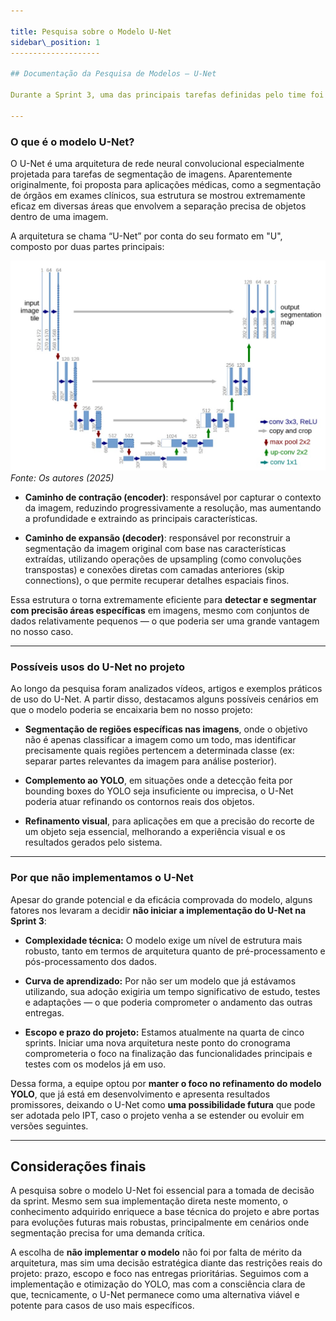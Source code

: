 ```yaml
---

title: Pesquisa sobre o Modelo U-Net
sidebar\_position: 1
--------------------

## Documentação da Pesquisa de Modelos – U-Net

Durante a Sprint 3, uma das principais tarefas definidas pelo time foi a realização de uma pesquisa aprofundada sobre o modelo **U-Net**, com o objetivo de avaliar sua viabilidade e aplicação dentro do escopo do nosso projeto. A intenção era entender como esse modelo poderia complementar ou substituir parcialmente a abordagem que já vínhamos desenvolvendo com o modelo **YOLO**, ampliando a performance e precisão da classificação e segmentação de imagens.

---
```


### **O que é o modelo U-Net?**

O U-Net é uma arquitetura de rede neural convolucional especialmente projetada para tarefas de segmentação de imagens. Aparentemente originalmente, foi proposta para aplicações médicas, como a segmentação de órgãos em exames clínicos, sua estrutura se mostrou extremamente eficaz em diversas áreas que envolvem a separação precisa de objetos dentro de uma imagem.

A arquitetura se chama “U-Net” por conta do seu formato em "U", composto por duas partes principais:

![User Flow](../../../docs/static/img/unet.jpeg)
_Fonte: Os autores (2025)_

* **Caminho de contração (encoder)**: responsável por capturar o contexto da imagem, reduzindo progressivamente a resolução, mas aumentando a profundidade e extraindo as principais características.

* **Caminho de expansão (decoder)**: responsável por reconstruir a segmentação da imagem original com base nas características extraídas, utilizando operações de upsampling (como convoluções transpostas) e conexões diretas com camadas anteriores (skip connections), o que permite recuperar detalhes espaciais finos.

Essa estrutura o torna extremamente eficiente para **detectar e segmentar com precisão áreas específicas** em imagens, mesmo com conjuntos de dados relativamente pequenos — o que poderia ser uma grande vantagem no nosso caso.

---

### **Possíveis usos do U-Net no projeto**

Ao longo da pesquisa foram analizados vídeos, artigos e exemplos práticos de uso do U-Net. A partir disso, destacamos alguns possíveis cenários em que o modelo poderia se encaixaria bem no nosso projeto:

* **Segmentação de regiões específicas nas imagens**, onde o objetivo não é apenas classificar a imagem como um todo, mas identificar precisamente quais regiões pertencem a determinada classe (ex: separar partes relevantes da imagem para análise posterior).

* **Complemento ao YOLO**, em situações onde a detecção feita por bounding boxes do YOLO seja insuficiente ou imprecisa, o U-Net poderia atuar refinando os contornos reais dos objetos.

* **Refinamento visual**, para aplicações em que a precisão do recorte de um objeto seja essencial, melhorando a experiência visual e os resultados gerados pelo sistema.

---

### **Por que não implementamos o U-Net**

Apesar do grande potencial e da eficácia comprovada do modelo, alguns fatores nos levaram a decidir **não iniciar a implementação do U-Net na Sprint 3**:

* **Complexidade técnica:** O modelo exige um nível de estrutura mais robusto, tanto em termos de arquitetura quanto de pré-processamento e pós-processamento dos dados.

* **Curva de aprendizado:** Por não ser um modelo que já estávamos utilizando, sua adoção exigiria um tempo significativo de estudo, testes e adaptações — o que poderia comprometer o andamento das outras entregas.

* **Escopo e prazo do projeto:** Estamos atualmente na quarta de cinco sprints. Iniciar uma nova arquitetura neste ponto do cronograma comprometeria o foco na finalização das funcionalidades principais e testes com os modelos já em uso.

Dessa forma, a equipe optou por **manter o foco no refinamento do modelo YOLO**, que já está em desenvolvimento e apresenta resultados promissores, deixando o U-Net como **uma possibilidade futura** que pode ser adotada pelo IPT, caso o projeto venha a se estender ou evoluir em versões seguintes.

---

## Considerações finais

A pesquisa sobre o modelo U-Net foi essencial para a tomada de decisão da sprint. Mesmo sem sua implementação direta neste momento, o conhecimento adquirido enriquece a base técnica do projeto e abre portas para evoluções futuras mais robustas, principalmente em cenários onde segmentação precisa for uma demanda crítica.

A escolha de **não implementar o modelo** não foi por falta de mérito da arquitetura, mas sim uma decisão estratégica diante das restrições reais do projeto: prazo, escopo e foco nas entregas prioritárias. Seguimos com a implementação e otimização do YOLO, mas com a consciência clara de que, tecnicamente, o U-Net permanece como uma alternativa viável e potente para casos de uso mais específicos.

